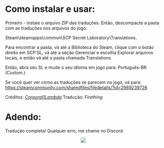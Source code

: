 # Como instalar e usar:

Primeiro - instale o arquivo ZIP das traduções.
Então, descompacte a pasta com as traduções nos arquivos do jogo:

Steam\steamapps\common\SCP Secret Laboratory\Translations.


Para encontrar a pasta, vá até a Biblioteca do Steam, clique com o botão direito em SCP:SL, vá até a seção Gerenciar e escolha Explorar arquivos locais, e então vá até a pasta chamada Translations

Então, abra seu SL e mude o seu idioma em jogo para: Português-BR (Custom.)


Se você quer ver como as traduções se parecem no jogo, vá para: https://steamcommunity.com/sharedfiles/filedetails/?id=2989239726

Créditos: [*Corporal1Lambda*](https://github.com/Corporal1Lambda)
Tradução: *Firething*

# Adendo:
Tradução completa! Qualquer erro, me chame no Discord.
<p align="center">
   <img src="https://cdn.discordapp.com/attachments/1192651847996018818/1343356161503526934/grillby_sit.gif?ex=67bcf96b&is=67bba7eb&hm=8ad7f1c0186dcccc852a6f86a84e13b7f566510a20bea17f236d7a487be88234&" />
</p>
